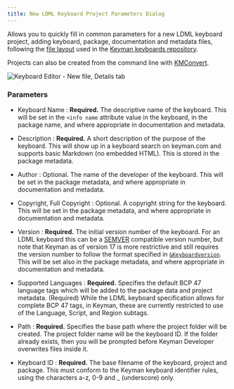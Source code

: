 ```yaml
---
title: New LDML Keyboard Project Parameters Dialog
---
```


Allows you to quickly fill in common parameters for a new LDML keyboard project,
adding keyboard, package, documentation and metadata files, following the [file
layout](/developer/keyboards/) used in the [Keyman keyboards
repository](https://github.com/keymanapp/keyboards).

Projects can also be created from the command line with [KMConvert](kmconvert).

![Keyboard Editor - New file, Details
tab](/cdn/dev/img/developer/170/ui/frmNewLDMLProjectParameters.png)

### Parameters

* Keyboard Name
: **Required.** The descriptive name of the keyboard. This will be set in the
  `<info name` attribute value in the keyboard, in the
  package name, and where appropriate in documentation and metadata.

* Description
: **Required.** A short description of the purpose of the keyboard. This will
  show up in a keyboard search on keyman.com and supports basic Markdown (no
  embedded HTML). This is stored in the package metadata.

* Author
: Optional. The name of the developer of the keyboard. This will be set in
  the package metadata, and where appropriate in documentation and metadata.

* Copyright, Full Copyright
: Optional. A copyright string for the keyboard. This will be set in the
  package metadata, and where appropriate in documentation and metadata.

* Version
: **Required.** The initial version number of the keyboard. For an LDML keyboard
  this can be a [SEMVER](https://semver.org) compatible version number, but note
  that Keyman as of version 17 is more restrictive and still requires the
  version number to follow the format specified in
  [`&Keyboardversion`](/developer/language/reference/keyboardversion). This will
  be set also in the package metadata, and where appropriate in documentation
  and metadata.

* Supported Languages
: **Required.** Specifies the default BCP 47 language tags which will be added
  to the package data and project metadata. (Required) While the LDML keyboard
  specification allows for complete BCP 47 tags, in Keyman, these are currently
  restricted to use of the Language, Script, and Region subtags.

* Path
: **Required.** Specifies the base path where the project folder will be
  created. The project folder name will be the keyboard ID. If the folder
  already exists, then you will be prompted before Keyman Developer overwrites
  files inside it.

* Keyboard ID
: **Required.** The base filename of the keyboard, project and package. This
  must conform to the Keyman keyboard identifier rules, using the characters
  a-z, 0-9 and _ (underscore) only.
